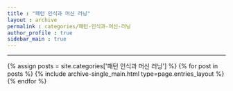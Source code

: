 ```yaml
---
title : "패턴 인식과 머신 러닝"
layout : archive
permalink : categories/패턴-인식과-머신-러닝
author_profile : true
sidebar_main : true
---
```

<!-- 공백이 포함되어 있는 카테고리 이름의 경우 site.categories['a b c'] 이런식으로! -->

***

{% assign posts = site.categories['패턴 인식과 머신 러닝'] %} <!-- site.categories.example -->
{% for post in posts %} {% include archive-single_main.html type=page.entries_layout %} {% endfor %}
